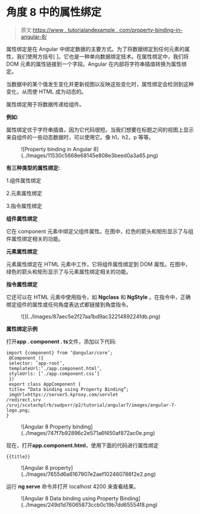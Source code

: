 # 角度 8 中的属性绑定

> 原文:[https://www . tutorialandexample . com/property-binding-in-angular-8/](https://www.tutorialandexample.com/property-binding-in-angular-8/)

属性绑定是在 Angular 中绑定数据的主要方式。为了将数据绑定到任何元素的属性，我们使用方括号[ ]。它也是一种单向数据绑定技术。在属性绑定中，我们将 DOM 元素的属性链接到一个字段。Angular 在内部将字符串插值转换为属性绑定。

当数据中的某个值发生变化并更新视图以反映这些变化时，属性绑定会检测到这种变化，从而使 HTML 成为动态的。

属性绑定用于将数据传递给组件。

**例如:**

属性绑定优于字符串插值，因为它代码很短。当我们想要在标题之间的视图上显示来自组件的一些动态数据时，可以使用它。像 h1，h2，p 等等。

<figure class="aligncenter">![Property binding in Angular 8](../Images/11530c5668e68145e808e3beed0a3a65.png)</figure>

**有三种类型的属性绑定:**

1.组件属性绑定

2.元素属性绑定

3.指令属性绑定

**组件属性绑定**

它在 component 元素中绑定父组件属性。在图中，红色的箭头和矩形显示了与组件属性绑定相关的功能。

**元素属性绑定**

元素属性绑定在 HTML 元素中工作，它将组件属性绑定到 DOM 属性。在图中，绿色的箭头和矩形显示了与元素属性绑定相关的功能。

**指令属性绑定**

它还可以在 HTML 元素中使用指令，如 **Ngclass** 和 **NgStyle** 。在指令中，正确绑定组件的属性或任何角度表达式都链接到角度指令。

<figure class="aligncenter">![](../Images/87aec5e2f27aa1bd9ac3221489224fdb.png)</figure>

**属性绑定示例**

打开**app . component . ts**文件，添加以下代码:

```
import {component} from ‘@angular/core’;
 @Component ({ 
 selector: ’app-root’, 
 templateUrl:’./app.component.html’, 
 styleUrls: [‘./app.component.css’] 
 }) 
 export class AppComponent { 
 title= “Data binding using Property Binding”; 
 imgUrl=https://server5.kproxy.com/servlet
/redirect.srv
/sruj/scxtachplrb/swdpxrr/p2/tutorial/angular7/images/angular-7-logo.png; 
} 
```

<figure class="aligncenter">![Angular 8 Property binding](../Images/747f7b92896c2e571a6f450af872ac0e.png)</figure>

现在，打开**app.component.html**，使用下面的代码进行属性绑定

```
{{title}}

```

<figure class="aligncenter">![Angular 8 property](../Images/7655d6a6167907e2aef102460786f2e2.png)</figure>

运行 **ng serve** 命令并打开 localhost 4200 来查看结果。

<figure class="aligncenter">![Angular 8 Data binding using Property Binding](../Images/249d1d76065873ccb0c19b7dd65554f8.png)</figure>